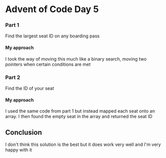 # Advent of Code Day 5

### Part 1
Find the largest seat ID on any boarding pass

#### My approach
I took the way of moving this much like a binary search, moving two pointers when certain conditions are met

### Part 2
Find the ID of your seat

#### My approach
I used the same code from part 1 but instead mapped each seat onto an array. I then found the empty seat in the array and returned the seat ID 

## Conclusion
I don't think this solution is the best but it does work very well and I'm very happy with it